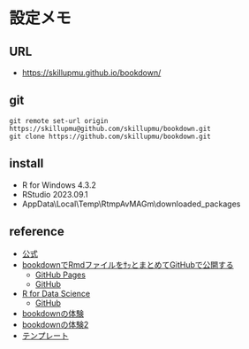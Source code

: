 # 設定メモ

## URL
  - https://skillupmu.github.io/bookdown/


## git
``` 
git remote set-url origin https://skillupmu@github.com/skillupmu/bookdown.git
git clone https://github.com/skillupmu/bookdown.git
```


## install
 - R for Windows 4.3.2
 - RStudio 2023.09.1
 - AppData\Local\Temp\RtmpAvMAGm\downloaded_packages

## reference
 - [公式](https://bookdown.org/yihui/bookdown/)
 - [bookdownでRmdファイルをｻｯとまとめてGitHubで公開する](https://qiita.com/nozma/items/489497fe246ff8533bf9)
   - [GitHub Pages](https://nozma.github.io/bookdown_test/first-section.html)
   - [GitHub](https://github.com/nozma/bookdown_test/tree/master/docs)
 - [R for Data Science](https://r4ds.had.co.nz/index.html)
   - [GitHub](https://github.com/hadley/r4ds)
 - [bookdownの体験](https://elated-bhaskara-158b83.netlify.app/)
 - [bookdownの体験2](https://izunyan.github.io/practice-bookdown-minimal/index.html)
 - [テンプレート](https://github.com/jtr13/bookdown-template)
   






